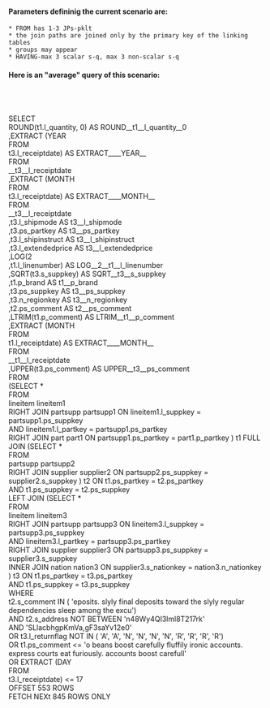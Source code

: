 
#### Parameters defininig the current scenario are:
    * FROM has 1-3 JPs-pklt
    * the join paths are joined only by the primary key of the linking tables
    * groups may appear
    * HAVING-max 3 scalar s-q, max 3 non-scalar s-q

#### Here is an "average" query of this scenario:
<br>
<br><br>SELECT<br>     ROUND(t1.l_quantity, 0) AS ROUND__t1__l_quantity__0<br>    ,EXTRACT (YEAR <br>FROM<br>     t3.l_receiptdate) AS EXTRACT____YEAR__<br>FROM<br>    __t3__l_receiptdate<br>    ,EXTRACT (MONTH <br>FROM<br>     t3.l_receiptdate) AS EXTRACT____MONTH__<br>FROM<br>    __t3__l_receiptdate<br>    ,t3.l_shipmode AS t3__l_shipmode<br>    ,t3.ps_partkey AS t3__ps_partkey<br>    ,t3.l_shipinstruct AS t3__l_shipinstruct<br>    ,t3.l_extendedprice AS t3__l_extendedprice<br>    ,LOG(2<br>    ,t1.l_linenumber) AS LOG__2__t1__l_linenumber<br>    ,SQRT(t3.s_suppkey) AS SQRT__t3__s_suppkey<br>    ,t1.p_brand AS t1__p_brand<br>    ,t3.ps_suppkey AS t3__ps_suppkey<br>    ,t3.n_regionkey AS t3__n_regionkey<br>    ,t2.ps_comment AS t2__ps_comment<br>    ,LTRIM(t1.p_comment) AS LTRIM__t1__p_comment<br>    ,EXTRACT (MONTH <br>FROM<br>     t1.l_receiptdate) AS EXTRACT____MONTH__<br>FROM<br>    __t1__l_receiptdate<br>    ,UPPER(t3.ps_comment) AS UPPER__t3__ps_comment <br>FROM<br>     (SELECT * <br>FROM<br>      lineitem lineitem1 <br>    RIGHT JOIN partsupp partsupp1 ON lineitem1.l_suppkey = partsupp1.ps_suppkey<br>    AND lineitem1.l_partkey = partsupp1.ps_partkey <br>    RIGHT JOIN part part1 ON partsupp1.ps_partkey = part1.p_partkey ) t1 FULL JOIN (SELECT * <br>FROM<br>      partsupp partsupp2 <br>    RIGHT JOIN supplier supplier2 ON partsupp2.ps_suppkey = supplier2.s_suppkey ) t2 ON t1.ps_partkey = t2.ps_partkey<br>    AND t1.ps_suppkey = t2.ps_suppkey  <br>    LEFT JOIN (SELECT * <br>FROM<br>      lineitem lineitem3 <br>    RIGHT JOIN partsupp partsupp3 ON lineitem3.l_suppkey = partsupp3.ps_suppkey<br>    AND lineitem3.l_partkey = partsupp3.ps_partkey <br>    RIGHT JOIN supplier supplier3 ON partsupp3.ps_suppkey = supplier3.s_suppkey <br>    INNER JOIN nation nation3 ON supplier3.s_nationkey = nation3.n_nationkey ) t3 ON t1.ps_partkey = t3.ps_partkey<br>    AND t1.ps_suppkey = t3.ps_suppkey  <br>WHERE<br>     t2.s_comment IN  ( 'eposits. slyly final deposits toward the slyly regular dependencies sleep among the excu')  <br>    AND t2.s_address NOT BETWEEN  'n48Wy4QI3lml8T217rk'<br>    AND 'SLlacbhgpKmVa,gF3saYv12e0' <br>    OR t3.l_returnflag NOT IN  ( 'A', 'A', 'N', 'N', 'N', 'N', 'R', 'R', 'R', 'R')  <br>    OR t1.ps_comment <=  'o beans boost carefully fluffily ironic accounts. express courts eat furiously. accounts boost carefull' <br>    OR EXTRACT (DAY <br>FROM<br>     t3.l_receiptdate)  <=  17 <br>OFFSET 553 ROWS <br>FETCH NEXt 845 ROWS ONLY

